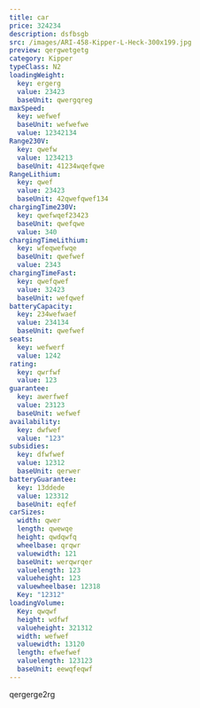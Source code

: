 ```yaml
---
title: car
price: 324234
description: dsfbsgb
src: /images/ARI-458-Kipper-L-Heck-300x199.jpg
preview: qergwetgetg
category: Kipper
typeClass: N2
loadingWeight:
  key: ergerg
  value: 23423
  baseUnit: qwergqreg
maxSpeed:
  key: wefwef
  baseUnit: wefwefwe
  value: 12342134
Range230V:
  key: qwefw
  value: 1234213
  baseUnit: 41234wqefqwe
RangeLithium:
  key: qwef
  value: 23423
  baseUnit: 42qwefqwef134
chargingTime230V:
  key: qwefwqef23423
  baseUnit: qwefqwe
  value: 340
chargingTimeLithium:
  key: wfeqwefwqe
  baseUnit: qwefwef
  value: 2343
chargingTimeFast:
  key: qwefqwef
  value: 32423
  baseUnit: wefqwef
batteryCapacity:
  key: 234wefwaef
  value: 234134
  baseUnit: qwefwef
seats:
  key: wefwerf
  value: 1242
rating:
  key: qwrfwf
  value: 123
guarantee:
  key: awerfwef
  value: 23123
  baseUnit: wefwef
availability:
  key: dwfwef
  value: "123"
subsidies:
  key: dfwfwef
  value: 12312
  baseUnit: qerwer
batteryGuarantee:
  key: 13ddede
  value: 123312
  baseUnit: eqfef
carSizes:
  width: qwer
  length: qwewqe
  height: qwdqwfq
  wheelbase: qrqwr
  valuewidth: 121
  baseUnit: werqwrqer
  valuelength: 123
  valueheight: 123
  valuewheelbase: 12318
  Key: "12312"
loadingVolume:
  Key: qwqwf
  height: wdfwf
  valueheight: 321312
  width: wefwef
  valuewidth: 13120
  length: efwefwef
  valuelength: 123123
  baseUnit: eewqfeqwf
---
```

qergerge2rg